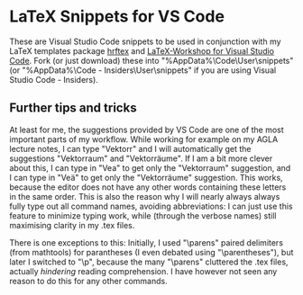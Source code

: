 # LaTeX Snippets for VS Code
These are Visual Studio Code snippets to be used in conjunction with my LaTeX templates package [hrftex](https://github.com/r0uv3n/hrftex) 
and [LaTeX-Workshop for Visual Studio Code](https://marketplace.visualstudio.com/items?itemName=James-Yu.latex-workshop). 
Fork (or just download) these into "%AppData%\Code\User\snippets" (or "%AppData%\Code - Insiders\User\snippets" if you are using Visual Studio Code - Insiders).

## Further tips and tricks
At least for me, the suggestions provided by VS Code are one of the most important parts of my workflow. While working for example on my AGLA lecture notes, I can type "Vektorr" and I will automatically get the suggestions "Vektorraum" and "Vektorräume". If I am a bit more clever about this, I can type in "Vea" to get only the "Vektorraum" suggestion, and I can type in "Veä" to get only the "Vektorräume" suggestion. This works, because the editor does not have any other words containing these letters in the same order. This is also the reason why I will nearly always always fully type out all command names, avoiding abbreviations: I can just use this feature to minimize typing work, while (through the verbose names) still maximising clarity in my .tex files. 

There is one exceptions to this: Initially, I used "\parens" paired delimiters (from mathtools) for parantheses (I even debated using "\parentheses"), but later I switched to "\p", because the many "\parens" cluttered the .tex files, actually *hindering* reading comprehension. I have however not seen any reason to do this for any other commands.
